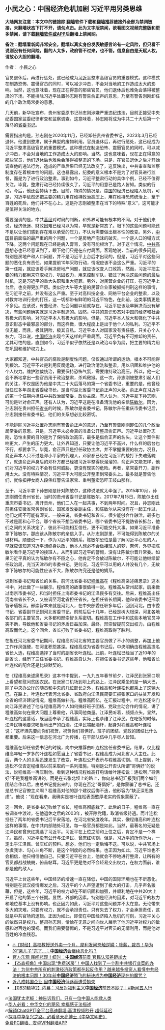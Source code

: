  <!-- 面包屑导航 --> <h2>小民之心：中国经济危机加剧 习近平用另类思维</h2> <p class="notice"><b>大陆网友注意：本文中的链接除 <a href="https://github.com/bannedbook/fanqiang" >翻墙</a>软件下载和<a href="https://github.com/killgcd/justmysocks/blob/master/README.md">翻墙推荐</a>链接外全部为禁网链接，未翻墙状态下打不开，请勿点击。此为文字版禁闻，欲看图文视频完整版和更多禁闻，请下载<a href="https://github.com/bannedbook/fanqiang">翻墙软件或APP</a>后翻墙上禁闻网。</p><p>备注：翻墙看新闻非常安全，翻墙以真实身份发表敏感言论有一定风险，但只看不说则没有任何风险，翻的人太多，政府管不过来，也不管。信息自由是天赋人权，请放心大胆的翻墙。</b></p>  <div class="entry"> <p>作者： 小民之心</p> <p id="summary">官员退休后，再进行惩处，这已经成为<a href="https://www.bannedbook.org/bnews/tag/%e4%b9%a0%e8%bf%91%e5%b9%b3/" class="st_tag internal_tag" rel="tag" title="标签 习近平 下的日志">习近平</a>整肃高级官员的重要模式。这种模式在制造恐怖、震慑官员的同时，可以减少冲击，不会对当地的工作造成太大的影响。当然，这也意味着，现在正在得意的那些官员，他们退休后也难免会落得被整肃的下场。不能排除习近平处置孙志刚有警告俞正声的意思，乃至有警告刚刚卸任的几个政治局常委的意思。</p> <p>几天前，新华社宣布，贵州省委原书记孙志刚涉嫌严重违纪违法，目前正接受中央纪委国家监委纪律审查和监察调查。这意味着，孙志刚将成为中共二十大后第一个落马的<a href="https://www.bannedbook.org/bnews/tag/%e7%9c%81%e5%a7%94%e4%b9%a6%e8%ae%b0/" class="st_tag internal_tag" rel="tag" title="标签 省委书记 下的日志">省委书记</a>。</p> <p>需要指出的是，孙志刚在2020年11月，已经卸任贵州省委书记，2023年3月已经退休。他遭到整肃，属于典型的废物利用。官员退休后，再进行惩处，这已经成为习近平整肃高级官员的重要模式。这种模式在制造恐怖、震慑官员的同时，可以减少冲击，不会对当地的工作造成太大的影响。当然，这也意味着，现在正在得意的那些官员，他们退休后也难免会落得被整肃的下场。只是，在官员退休之后才开始调查他的违法行为，造成的严重后果已经无法改变了，这反映出，中共审查和监察制度存在着根本性的问题。这也暴露出，纪委的意义根本不是为了对官员进行监督，而是为了进行政治整肃。事到如今，习近平整肃行动的具体个例，已经不值得关注。毕竟，整肃行动已经持续很久了，习近平的用意已是路人皆知。类似的行动，今后，他还会持续下去。目前，特殊的情况是，<span class='wp_keywordlink_affiliate'><a href="https://www.bannedbook.org/" title="中国" target="_blank">中国</a></span>的经济已经陷入危机，可是，习近平依然还把主要的精力用在维持政治高压上，用在维持恐怖统治上，至于百姓的死后，他们并不在心上。这是孙志刚被整肃在当下的特殊&#8221;意义&#8221;，这可能才是值得关注的地方。</p> <p>需要强调的是，中共<span class='wp_keywordlink_affiliate'><a href="https://www.bannedbook.org/bnews/ccpdope/" title="中共高层内幕" target="_blank">高层</a></span>对时局的判断，和外界可能有根本的不同。对于他们来说，经济低迷、财政困难已经习以为常，早就是新常态了。眼下的这些问题可能还不足以让他们感到存在难以承受的压力，不认为需要做出根本性的改变。另外，<a href="https://www.bannedbook.org/bnews/tag/%E4%B8%AD%E5%9B%BD/" class="st_tag internal_tag" rel="tag" title="标签 中国 下的日志">中国</a>目前面临的最严重的两个问题，一个是房地产泡沫的破灭，一个是人口的塌方式下降。这两个问题现在已经是病入膏肓，没有可能根治了。对于这个情况，<span class='wp_keywordlink_affiliate'><a href="https://www.bannedbook.org/bnews/ccpdope/" title="中共高层" target="_blank">中共高层</a></span>想必也已经意识到了，眼下他们只是在应付局面。客观地说，当前的很多问题，特别是房地产和人口问题，并不是习近平上台后才出现的，但是，习近平对这些问题的恶化负有责任。如果提前10年采取行动，情况应该不会这么严重。习近平的第一任期，就应该着手解决房地产问题，就应该改变人口政策，然而，习近平把主要的精力都用来夺取权力、巩固权力，用来控制军队，错过了解决这些问题的最后时机，这是习近平的重大失职和重大犯罪。另外，对民营企业的打压，在习近平上台后，也变得更加严厉。类似孙大午等大量的民营企业家被抓捕判刑这样的事情，在习近平之前，并没有这么严重。至于对高科技企业、网络平台企业的整肃，以及对教育培训行业的打压，这一切都带有鲜明的习近平特色，在此前，这类事情更是不多见。应该说，有些经济、社会问题以前就存在，习近平应该及早解决而没有解决，有些问题确实就是习近平制造的。固然，中共的意识形态对中国的经济和社会有极大的影响，对习近平本人有极大的影响，但是，习近平本人放大和强化了中共意识形态中最邪恶的部分，而这样做，很大程度上是出于他个人的私利。习近平不仅无能，而且，极其阴险，极其自私。习近平本人对国家没有责任感，只关心个人权力。可以说，<a href="https://www.bannedbook.org/bnews/tag/%e4%b8%ad%e5%9b%bd%e7%bb%8f%e6%b5%8e/" class="st_tag internal_tag" rel="tag" title="标签 中国经济 下的日志">中国经济</a>出现今天这样的严重局面，习近平负有不可推卸的责任。尤其可怕的是，直到如今，习近平似乎依然还是以政治斗争为纲，把主要的精力用在巩固和维护权力上。</p> <p>大家都知道，中共官员的腐败是制度性问题，仅仅通过所谓的运动，根本不可能得到根治。习近平不过是利用反腐运动，进行政治清洗和整肃，用以巩固和维护他的个人权力。维护独裁统治，需要保持恐怖气氛，需要维持政治高压。所以，他一定会不断地拿出一些官员用于政治整肃，杀鸡儆猴。这一次，孙志刚被整肃引起人们的关注，不仅是因为他是中共二十大后落马的第一个省委书记，重要的是，他曾经担任过多年湖北省委秘书长，是当时湖北省委书记俞正声的大秘。俞正声在习近平的第一个任期内担任中共政治局常委，政协主席。有人认为，习近平拿下孙志刚，可能是针对俞正声。还有人认为，习近平这是在准备清洗他的亲信<a href="https://www.bannedbook.org/bnews/tag/%e9%99%88%e6%95%8f%e5%b0%94/" class="st_tag internal_tag" rel="tag" title="标签 陈敏尔 下的日志">陈敏尔</a>。因为，孙志刚在贵州担任<a href="https://www.bannedbook.org/bnews/tag/%E7%9C%81%E9%95%BF/" class="st_tag internal_tag" rel="tag" title="标签 省长 下的日志">省长</a>的时候，陈敏尔是省委书记，陈敏尔升任重庆市委书记后，孙志刚接任省委书记，他们的关系想必比较密切。</p> <p>不能排除习近平处置孙志刚有警告俞正声的意思，乃至有警告刚刚卸任的几个政治局常委的意思。只是，习近平未必会真的准备公开整肃俞正声。习近平处置孙志刚，恐怕主要的目的是为了保持政治高压，最多是借俞正声的名头，让这个案件影响更大，产生的压力更大。让外界知道，只要让他习近平不高兴，什么样的后台也不行，都要拿下。毕竟，俞正声只是担任政协主席，并不掌握重要的权力，况且，俞正声本人只不过是邓小平家的代理人，邓家都已经在习近平的敲打下失魂落魄了，就连俞正声身后的邓朴方都已经被习近平整得灰溜溜的，俞正声又能怎样，他们对习近平的权力不会有任何威胁，更没有现实的危险。再者，拿常委开刀，副作用太大。没有特殊情况，习近平不大可能公开整肃到常委头上。最多就是警告他们，就像扣押女商人段伟红警告温家宝、重判董宏恐吓王岐山那样。</p> <p>至于，习近平拿下孙志刚是针对陈敏尔，这种说法就太牵强了。2015年10月，孙志刚调任贵州省长，当时的贵州省委书记是陈敏尔。2017年7月15日，陈敏尔出任重庆市委书记，离开贵州，他们二人在一起共事，不到两年时间。况且，孙志刚此前担任安徽省常务副省长、国家发改委副主任，和陈敏尔从来没有在一起工作过，他们之间不可能有深交。一般来说，省委书记和省长，很少能够合作融洽，最多也不过是面和心不合。哪个省长不想当省委书记，哪个省委书记不提防省长拆台，他们之间的关系决定了，彼此不可能相互信任，更不可能交托大事。如果习近平准备拿下陈敏尔，那应该从陈敏尔的亲信入手。从孙志刚那里，不可能得到陈敏尔的关键材料。顺便说一下，作为习近平的嫡系，陈敏尔恐怕是最了解习近平心思的人，早就应该知道习近平想终身执政，他本人想必不会做接班人的梦，奈何，外界把陈敏尔看作是习近平的接班人，从而引起习近平的警惕，没有让陈敏尔晋升常委。如果习近平真的认为陈敏尔有不臣之心，他肯定不会放过陈敏尔，不可能让他继续留任政治局，充当天津市的市委书记。更何况，习近平可以用的人并没有几个，无故拿下陈敏尔的可能性应该不大，陈敏尔终究还是他的嫡系。</p>  <p>说到省委书记和省长的关系，前河北省委书记<a href="https://www.bannedbook.org/bnews/tag/%E7%A8%8B%E7%BB%B4%E9%AB%98/" class="st_tag internal_tag" rel="tag" title="标签 程维高 下的日志">程维高</a>在《程维高亲述痛思录》这本书中，对此做了一些展示。程维高的故事很值得一说。程维高从常州起家，后来做过南京市委书记，和当时担任上海市委书记的江泽民多有交往。后来，程维高出任河南省省长不久，又被调至河北省担任省长。在担任省长期间，他和省委书记邢崇智矛盾极深。邢崇智本来就是河北人，在中央部委任职多年后，回到河北，由市委书记、省委副书记到河北省委书记，前前后后十几年，已经是树大根深，河北各地各部门的主要官员，大多都和邢崇智关系密切。程维高在工作中和这些本地官员冲突不断，导致他和省委书记的矛盾日益加深。最终，邢崇智提前交出权力，由程维高取而代之。这个回合，省长打败了省委书记，程维高取得了胜利。</p> <p>在担任河北省委书记期间，程维高对河北省的主要官员做了不小的调整，再加上他工作作风强硬，在河北积怨甚深。程维高成为省委书记后，中央明确由程维高提名省长人选，程维高选择了当时的副省长叶连松。此前，叶连松已经当了近10年的副省长，经历了三任省委书记。程维高自认为，在担任省委书记这些年，他和省长叶连松的配合还是比较默契的。</p> <p>在《程维高亲述痛思录》这本书中提到，一九九五年春节前夕，江泽民到张家口坝上看望和慰问贫困农民。在张家口机场到坝上的路上，江泽民乘坐的是一辆大巴，除了中央办公厅的随员和中央的几位部长之外，程维高和叶连松也都乘上了这辆大巴。在路上，叶连松代表河北省委、省政府向江泽民简要汇报张家口的扶贫开发和全省的经济建设情况，程维高做补充。程维高回忆，在汇报过程中，叶连松还专门向江泽民讲述了他与程维高两个人如何搞好班子团结，党政主动合作的情况，讲了程维高如何在重大问题上尊重他，凡事同他商量。江泽民听着，频频点头。显然，叶连松的这番话，既当面奉承了程维高，实际上也恭维了江泽民。在吃饭的时候，江泽民特地要求喝当地出产的白酒。江泽民端起酒杯，起身对程维高和叶连松说：&#8221;这杯酒先要向你们祝贺，祝贺你们哥俩好。班子的团结、党政的团结比什么都重要。后来这一信息在河北广为传播，在干部队伍中几乎尽人皆知。</p> <p>程维高在卸任省委书记的时候，向中央推荐由叶连松接任省委书记。结果，仅比程维高年轻一岁多的叶连松如愿当上了省委书记，程维高成为河北省人大主任。此后，两个人的关系迅速发生了改变，叶连松公开表示与程维高切割。书上提到，叶连松不仅否定程维高以前采取的一系列措施，特别是公开否认所谓&#8221;哥俩好&#8221;的说法，说程维高一再压制他。看到这种情况程维高打电话给叶连松说：连松啊，&#8221;哥俩好&#8221;不是我程维高讲的，而是在去张北坝上的路上，你向总书记汇报我们两个如何团结合作以后，由总书记提出来的。你现在否定&#8221;哥俩好&#8221;，是你蒙骗了总书记，还是总书记官僚主义啊？程维高对他的那个建议后悔不迭，他形容为&#8221;缺乏深思熟虑&#8221;。他说：&#8221;现在看来，我确实是被叶连松表面憨厚老实的假象蒙蔽了。</p>  <p>这一回合，是省委书记败给了省长，程维高彻底栽了。此后的日子，程维高一直在被调查中渡过，在他退休之后的2003年，被开除党籍，取消省级待遇。而叶连松担任了两年的省委书记后平安落地，在河北省安度晚年。其实，像程维高和叶连松这样的事情，在中共内部随处可见，每一级官员都是如此。当然，最著名的无疑是江泽民和曾庆红挑选了习近平。习近平在上位之前和上位之后，肯定不是一个样子。虽然，习近平没有公开与江泽民、曾庆红切割，但是，习近平的所作所为，一定出乎江泽民、曾庆红的预料。想必，他们也一定后悔不迭。可以说，中共官场上尔虞我诈、勾心斗角不断，是这个制度的必然结果。也正因为如此，习近平谁也不会相信，他只相信他自己。只要习近平在台上，他就会不停地进行整肃，让所有的官员都战战兢兢，俯首帖耳。习近平更是绝对不会轻易交出权力，在权力面前，谁都是他的敌人。</p> <p>习近平上台这些年，中国经济的增速一直在降低，中国的国际环境也在不断恶化。特别是在武汉疫情爆发之后，习近平的个人声望遭到了极大的打击，几乎声名狼藉，但是，这些年，习近平的权力却在不断巩固和加强，并顺利地在中共20大上开启了他的第三个任期。显然，外部的因素，特别是经济的因素，对习近平的权力和地位基本上没有影响。也正因为如此，习近平对这些问题并不太在意。无论带来多大的灾难，只要有权力，就不会承担责任。只有失去了权力，才会承担责任，这就是中共官场的逻辑。正因为如此，即使在中国经济陷入危机的时刻，习近平关心的依然只是权力。整肃孙志刚，恰恰在无意之间向世人展示了他习近平对权力的敏感和对百姓的漠视。而我们需要警惕的，不是习近平对官员的无情利用，而是他对百姓的冷血残忍。</p> <!--<div id="taboola-mid-1"></div>--><ul class='op-related-articles' title='相关阅读'> <li><a href='https://www.bannedbook.org/bnews/bannedvideo/20230904/1929048.html' target='_blank'>🔥【财经】高校教授送外卖一个月，犀利发问恐触逆鳞；降薪，裁员！华为的“亲儿子”完了…；<b>中国经济</b>会继续恶化吗？</a></li> <li><a href='https://www.bannedbook.org/bnews/finance/20230903/1928951.html' target='_blank'>官方乐观 民间悲观！纽时：<b>中国经济</b>前景 官民认知差距加大</a></li> <li><a href='https://www.bannedbook.org/bnews/comments/20230903/1928837.html' target='_blank'>【杰森视角】中国出现“免费送房”！中国人找到了一个割中共银行韭菜的办法！为何中共所有的刺激经济政策都在起反作用？越来越多投资人看懂中共经济的根本问题！30年前<b>中国经济</b>腾飞的秘诀成为<b>中国经济</b>现在的魔咒？</a></li> <li><a href='https://www.bannedbook.org/bnews/bannedvideo/20230903/1928744.html' target='_blank'>近八成韩国企业 因<b>中国经济</b>低迷而遭受损失</a></li> <li><a href='https://www.bannedbook.org/bnews/bannedvideo/20230903/1928698.html' target='_blank'>【0831精华2】内幕：习反对福利主义<b>中国经济</b>前景不妙？｜#新闻五人行</a></li> </ul> <p class="texttj"> 🔥<a href="https://www.bannedbook.org/bnews/ssgc/20230219/1850782.html" target="_blank">法国犹太老板：神告诉我们，只有一位中国人能救人类</a><br/> 🔥<a href="https://www.bannedbook.org/bnews/comments/20220220/1694796.html" target="_blank">华人必看：中华文化的飓风 幸福感无法描述</a><br/> 🔥<a href="https://github.com/bannedbook/fanqiang/wiki/V2ray%E6%9C%BA%E5%9C%BA" target="_blank">解锁ChatGPT|全平台高速翻墙:高清视频秒开,超低延迟</a><br/> 🔥<a href="https://www.bannedbook.org/bnews/comments/20220808/1768773.html" target="_blank">探寻中华复兴之路，必看章天亮博士《中华文明史》</a><br/> <a href="https://github.com/bannedbook/fanqiang/wiki/%E7%A6%81%E9%97%BB%E7%BD%91%E5%AE%89%E5%8D%93%E7%BF%BB%E5%A2%99%E6%96%B0%E9%97%BBAPP" target="_blank">免费PC翻墙、安卓VPN翻墙APP</a><br/> </p><p class="src-info">　 </p> <a name='sharetosocial'></a> <div style="margin-bottom:5px;padding-bottom:5px;clear:both"> <div id="archive-pix-1" class="banner-ads"> <!-- AuctionX Display platform tag START --> <div id="27602x728x90x621x_ADSLOT1" clicktrack="%%CLICK_URL_ESC%%"></div>  <!-- AuctionX Display platform tag END --> </div> <div id="archive-pix-2" class="banner-ads"> <!-- AuctionX Display platform tag START --> <div id="27556x300x250x621x_ADSLOT1" clicktrack="%%CLICK_URL_ESC%%" style="margin:0 auto;text-align:center"></div>  <!-- AuctionX Display platform tag END --> </div> </div>  <div id="archive-pix-1" class="banner-ads"> <!-- AuctionX Display platform tag START --> <div id="27603x728x90x621x_ADSLOT1" clicktrack="%%CLICK_URL_ESC%%"></div>  <!-- AuctionX Display platform tag END --> </div> </div><!--END ENTRY--> 